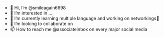 - 👋 Hi, I’m @smileagain6698
- 👀 I’m interested in ...
- 🌱 I’m currently learning multiple language and working on networkings🙌
- 💞️ I’m looking to collaborate on 
- 📫 How to reach me @associateinbox on every major social media

